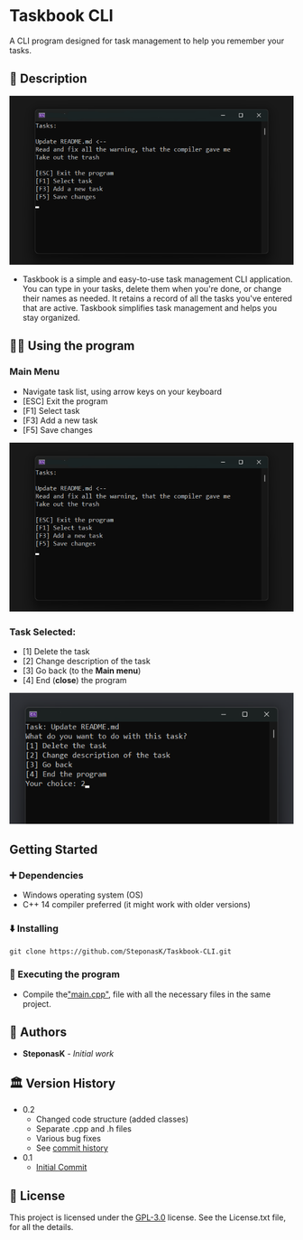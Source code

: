 # Taskbook CLI

A CLI program designed for task management to help you remember your tasks.

## 📖 Description
![photo1.png](README-images/photo1.png)
- Taskbook is a simple and easy-to-use task management CLI application. You can type in your tasks, delete them when you're done, or change their names as needed. It retains a record of all the tasks you've entered that are active. Taskbook simplifies task management and helps you stay organized.

## 🧑‍💻 Using the program
### Main Menu
* Navigate task list, using arrow keys on your keyboard
* [ESC] Exit the program
* [F1] Select task
* [F3] Add a new task
* [F5] Save changes

![photo1.png](README-images/photo1.png)
### Task Selected:
* [1] Delete the task
* [2] Change description of the task
* [3] Go back (to the __Main menu__)
* [4] End (__close__) the program

![photo2.png](README-images/photo2.png)

## Getting Started

###  ➕ Dependencies

-   Windows operating system (OS)
-   C++ 14 compiler preferred (it might work with older versions)

### ⬇️ Installing

```
git clone https://github.com/SteponasK/Taskbook-CLI.git
```

### 🏃 Executing the program

* Compile the["main.cpp"](https://github.com/SteponasK/Taskbook-CLI/blob/main/main.cpp), file with all the necessary files in the same project.







## 👑 Authors

* **SteponasK** - *Initial work*

## 🏛️ Version History

* 0.2
	 * Changed code structure (added classes)
	 * Separate .cpp and .h files
    * Various bug fixes
    * See [commit history](https://github.com/SteponasK/Taskbook-CLI/commits/)
* 0.1
    * [Initial Commit](https://github.com/SteponasK/Taskbook-CLI/commit/3ce00589e56b14383648c3b75b53f4b3f9e595f7#diff-608d8de3fba954c50110b6d7386988f27295de845e9d7174e40095ba5efcf1bb)

## 📜 License

This project is licensed under the [GPL-3.0]("LICENSE.txt") license. See the License.txt file, for all the details.

